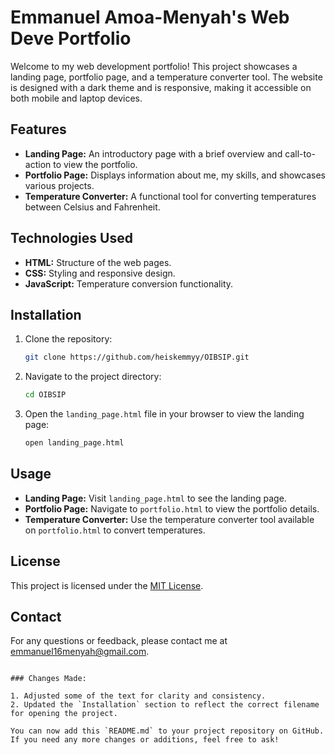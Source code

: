 # Emmanuel Amoa-Menyah's Web Deve Portfolio

Welcome to my web development portfolio! This project showcases a landing page, portfolio page, and a temperature converter tool. The website is designed with a dark theme and is responsive, making it accessible on both mobile and laptop devices.

## Features

- **Landing Page:** An introductory page with a brief overview and call-to-action to view the portfolio.
- **Portfolio Page:** Displays information about me, my skills, and showcases various projects.
- **Temperature Converter:** A functional tool for converting temperatures between Celsius and Fahrenheit.

## Technologies Used

- **HTML:** Structure of the web pages.
- **CSS:** Styling and responsive design.
- **JavaScript:** Temperature conversion functionality.

## Installation

1. Clone the repository:
   ```bash
   git clone https://github.com/heiskemmyy/OIBSIP.git
   ```
2. Navigate to the project directory:
   ```bash
   cd OIBSIP
   ```
3. Open the `landing_page.html` file in your browser to view the landing page:
   ```bash
   open landing_page.html
   ```

## Usage

- **Landing Page:** Visit `landing_page.html` to see the landing page.
- **Portfolio Page:** Navigate to `portfolio.html` to view the portfolio details.
- **Temperature Converter:** Use the temperature converter tool available on `portfolio.html` to convert temperatures.

## License

This project is licensed under the [MIT License](LICENSE).

## Contact

For any questions or feedback, please contact me at [emmanuel16menyah@gmail.com](mailto:emmanuel16menyah@gmail.com).
```

### Changes Made:

1. Adjusted some of the text for clarity and consistency.
2. Updated the `Installation` section to reflect the correct filename for opening the project.

You can now add this `README.md` to your project repository on GitHub. If you need any more changes or additions, feel free to ask!